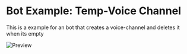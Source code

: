 # Bot Example: Temp-Voice Channel

This is a example for an bot that creates a voice-channel and deletes it when its empty

![Preview](images/TempChannelPreview.gif)
